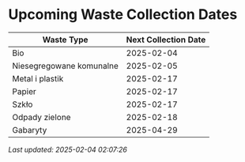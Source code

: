 # Upcoming Waste Collection Dates

| Waste Type | Next Collection Date |
|------------|----------------------|
| Bio | 2025-02-04 |
| Niesegregowane komunalne | 2025-02-05 |
| Metal i plastik | 2025-02-17 |
| Papier | 2025-02-17 |
| Szkło | 2025-02-17 |
| Odpady zielone | 2025-02-18 |
| Gabaryty | 2025-04-29 |


*Last updated: 2025-02-04 02:07:26*
